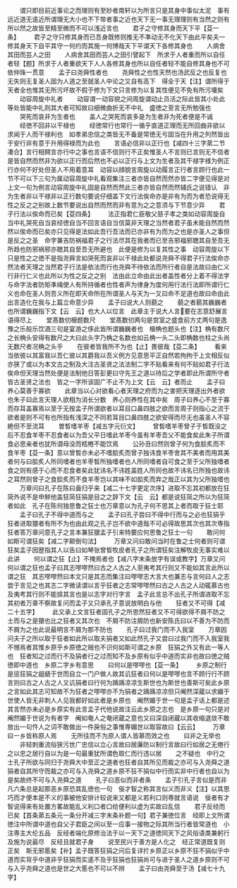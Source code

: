 <!-- { "loadSidebar": true } -->
　　谓只即目前近事论之而理则有至妙者南轩以为所言只是其身中事似太泥　事有远近道无逺近所谓理无大小也不下带者事之近也天下无一事无理理则有当然之则有所以然之故皆至精至微而不可以浅近言也
　　君子之守修其身而天下平【芟一条】
　　君子之守只修其身而已吾身既修则推无不凖动无不化天下由此平矣夫一修其身天下自平其守一何约而其施一何博哉天下平谓天下各修其身也
　　人病舍其田而芸人之田
　　人病舍其田而芸人之田引譬起下　所求于人者重而所以自任者轻【题】所求于人者重欲天下人人各修其身也所以自任者轻不能自修其身也不可依仲珠一贯意
　　孟子曰尧舜性者也
　　尧舜性之也性天然也汤武反之也反复也无失则无复圣人固为人道之至就圣人中论之又自有高下　得全于天【注】谓所得于天者全也惟其无所污坏故不假于修为下文只言修为以复其性便见不免有所污壊矣
　　动容周旋中礼者
　　动容谓一动容貌之间周旋谓动止员活之际此皆其小处此等处皆能中礼则其大者可知故曰细微曲折无不中礼　盛徳之至言无所勉强也
　　哭死而哀非为生者也
　　盖人之哭死而哀多是为生者非为死者便是不诚
　　经徳不回非以干禄也
　　经徳常行也常行一循乎直道正理而无所回曲非欲以求闻于人而干禄利也　如孝弟忠信之类皆无不备是常徳无亏固当在升用之列然皆出于安行非有意于升用得禄而为此也
　　言语必信非以正行也【减四十三字苐二节凑合】言行相闗言亦行中之事也言语不信则行不正矣惟圣人不言则已言则无不信者是皆自然而然非为欲以正行而后然也不必以正行与上文为生者及其干禄字様为例正行亦何不好处但圣人不用着意耳　动容以顔貌言周旋以动履言正行者言顾行也此一节不可以下三句为属动容周旋中礼看观集注三者亦皆自然而然亦皆二字便见得是对上文一句为例言动容周旋中礼固是自然而然此三者亦皆自然而然辅氏之说错认　非为生者非以干禄非以正行数句要说仔细盖下文行法俟命亦是非有为而为者恐说得无性之反之之别故上数节要说出自然而然而非有意为之之意须与下节意少异
　　君子行法以俟命而已矣【芟四条】
　　法正指君仁臣敬父慈子孝之类如动容周旋自当中礼哭死自当哀经徳自当不回言语自当信莫非天理之当然者君子虽未能自然而然然以俟命而已矣亦只见得是法如此吾行吾法而已亦非有为而为之也是亦圣人之事但是反之之圣　命字兼吉防祸福君子之行法尽其在我者而已至吉邪福邪聴其自至吾无所趋也防邪祸邪亦聴其自至吾无所避也　此便是修为以复其性之事　动容周旋以下只是性之之徳不是指尧舜言如哭死而哀非以干禄此处都说尧舜不得君子行法俟命亦然法者天理之当然君子行法是依法而行也尧舜不待依法而所行者自是法故曰由仁义行非行仁义也此所以为性之反之之别　法由此立命由此出者盖性者分上着不得法字与命字法者防矩凖绳使人有所持循者也性者声为律身为度何用行法行法即所谓行仁义也命在圣人则吾义所在即天命所在所谓圣人与天为一又曰命不足道也故曰命由此出言造化在我与上篇立命意少异
　　孟子曰说大人则藐之
　　藐之者藐其巍巍者也所谓巍巍指下文【云　云】也大人以位言　此章主于说大人言要在志意舒展言语得尽上
　　堂髙数仞榱题数尺
　　堂髙数仞两句是宫室之盛食前方丈两句是逸豫之乐般乐饮酒三句是宴游之侈此皆所谓巍巍者也　榱桷也题头也【注】桷有数尺之长桷头安得有数尺之大曰此头字乃桷之名数也如云桷一头二头即桷数也柱之头尚无数尺者况桷之头乎
　　在彼者皆我所不为也【止】畏彼哉【芟二条】
　　看来当依彼以其富我以吾仁彼以其爵我以吾义例方见意思平正自然若拘拘于上文相反似亦狭了或以为本文古之制及大注古圣贤之法法制二字不贴看来有何不贴如君子行法俟命但天理当然处便是法制他日答彭更曰守先王之道以待后之学者即此所谓所守者皆古圣贤之法也　皆之一字所该固广不止不为上文【云　云】者而止
　　孟子曰养心莫善于寡欲
　　此章当以心对欲看心者天理之府而为之害把天理逐出外者欲也朱子曰此言天理人欲相为消长分数　养心则养性在其中矣　周子曰养心不至于寡而存耳盖寡焉以至于无按孟子所谓欲者以耳目口鼻四肢之欲而言周子则指心之流于欲者是则不可有也所指有浅深之不同若耳目口鼻四肢之欲安得而尽无也虽圣人不容絶但不至流耳
　　曽晳嗜羊枣【减五字元衍文】
　　曾晳嗜羊枣曾子于晳既没之后不忍食羊枣不忍食者以为吾父平日嗜此羊枣今虽有羊枣吾父不能食矣此朱子所谓食必思亲者也犹所谓母没而桮棬不能饮焉
　　公孙丑曰然则曾子何为食脍炙而不食羊枣【芟一条】意以曾晳亦未必不嗜脍炙而曾子独讳食羊枣舍其不美者而用其美者何与曰脍炙人所同嗜者也羊枣晳所独嗜者也人所同嗜者自可食之至于父所独嗜者食之则有感于心而不忍食者矣此犹讳名不讳姓盖姓人所同也故不讳名已所独也故讳之耳然则曾子之食脍炙而不食羊枣岂以其味不如脍炙而弃之哉正以其为父所独嗜也
　　万章问曰孔子在陈曰盍归乎来【减二十七字更定次序】进取不忘其初都放在狂简外说不是申觧他盖狂简狂狷是目之之辞下文【云　云】都是说狂简之所以为狂简者如此　孔子在陈何独思鲁之狂士也万章意以为孔子何不思其上者而取于狂士耶
　　孟子曰孔子不得中道而与之
　　孟子曰孔子尝曰不得中行而与之必也狂狷乎狂者进取獧者有所不为也由此观之孔子岂不欲中道哉不可必得故思其次也其次専指狂者答万章问意孔子之言本兼狂獧孟子引来特要应何思鲁之狂士一句
　　敢问何如斯可谓狂矣【减二字颠倒句法】
　　万章又问曰敢问当时在鲁之士何者则可谓狂矣孟子因歴指其人以告曰如琴张曾晳牧皮者孔子之所谓狂矣注解牧皮无事实难以此讲
　　何以谓之狂【止】不掩焉者也【减八字末条放字有误或教字】万章又问何以谓之狂也孟子曰其志嘐嘐然曰古之人古之人至夷考其行则又不能如其言此所以谓之狂　其志嘐嘐然曰本文只是其志而集注曰嘐嘐志大言大也兼志与言何曰人之志尝于言见之也其志二字微读谓以言乎狂者之志常嘐嘐然曰古之人古之人动辄慕古也及夷考其行则不能揜其言也是以志字对行字言　孟子此言总不出孔子所谓进取不忘其初者万章不察故复问而孟子又只承孔子意说放明白与他
　　狂者又不可得【减二十五字】
　　此又承上文言狂者固孔子之所思然狂者又不可得欲得不屑不防之士而与之是獧也比之狂者又其次也　不屑不防注屑防也新安陈氏曰以不善为不防而不屑为之也此说最明言不屑为那不防也
　　孔子曰过我门而不入我室
　　万章因问夫子之所以取于狂者如此所以取夫狷者又如此然孔子又尝曰过我门而不入我室我不憾焉者其惟乡原乎乡原徳之贼也不识何如斯可谓之乡原　狂狷之外又有此一等人也　狂者知之过而行不及狷者行之过而知不及乡原有似乎中道而实非也故曰徳之贼徳即中道也　乡原二字乡有意思
　　曰何以是嘐嘐也【芟一条】
　　乡原之制行是惩狂狷之龃龉于世而自立一门户做人故其讥狂者曰何以是嘐嘐也言不顾行行不顾言则曰古之人古之人又讥狷者曰行何为踽踽凉凉生斯世也为斯世也善斯可矣此乡原之言如此其志可知故不为狂者之嘐嘐亦不为狷者之踽踽凉凉但只阉然深蔵以求媚于世使人皆无非刺人人见我都好如此者是乡原也　阉然媚于世一句是孟子话上都是述其言然亦未必是乡原实有此言孟子代他说故注云此乡原之志也　是乡原一句只是对阉然媚于世说为有者字　阉如奄人之奄闭蔵之意也又曰深自闭蔵以其收缩退敛不敢放出一句忤人之词不敢做出一件戾俗之事惟専媚世以取容故曰【云云】
　　万章曰一乡皆称原人焉
　　无所往而不为原人谓人皆慕而效之也
　　曰非之无举也
　　非轻刺重流俗狭污世广忠信以立心言故曰居廉防以制行言故曰行如居之无倦行之以忠之居行自以为是一句最重犹所谓色取仁而行违以居
　　之不疑也　中行之士孔子所欲与同归于尧舜大中至正之道者也狂者自其所见而裁之亦可与入尧舜之道狷者自其所守而裁之亦可与入尧舜之道乡原不狂不狷似中行而实非中行者也自以为是矣故终不可与入尧舜之道
　　孔子曰恶似而非者条
　　孟子引孔子言似是而非凡六条总是起那恶乡原恐其乱徳也一句　佞才智之称其言似义而非义【注】以其思巧而才便本是不义的事被他安排计较说来又都是义若利口则専就言语说　佞者有才智说得来有处置方畧故能乱义利口者口给便利以虚为实故曰乱信
　　君子反经而已矣【首条苐五条元一条分开减三字末条补题一句】君子兼徳位言　经即上文所谓徳注中所谓中道也自父子君臣之间以至一应事一接物之际其所当行者皆常道也　小注専主大伦五品　反经者端化原修治法于以一天下之道徳同天下之风俗语类兼躬行及施为说最尽　反经且就君子身
　　说至民兴于善方是人化之　经正常道既复则正矣　斯无邪慝矣【补】孟子既答狂狷之问后复详扵乡原正以乡原不狂不狷似乎中道而实背乎中道非乎狂狷而实逺不及乎狂狷也狂狷尚可与进于圣人之道乡原则不可与入乎尧舜之道也是世之大慝也不可以不辨
　　孟子曰由尧舜至于汤【减七十九字】
